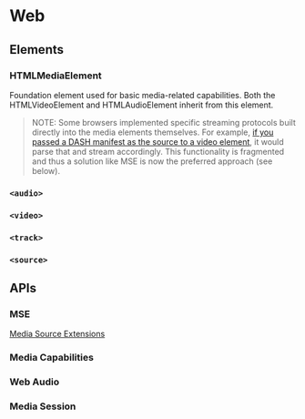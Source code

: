# Web

## Elements

### HTMLMediaElement

Foundation element used for basic media-related capabilities. Both the HTMLVideoElement and HTMLAudioElement inherit from this element.

> NOTE: Some browsers implemented specific streaming protocols built directly into the media elements themselves. For example, [if you passed a DASH manifest as the source to a video element](https://developer.mozilla.org/en-US/docs/Web/Media/DASH_Adaptive_Streaming_for_HTML_5_Video#using_dash_-_client_side), it would parse that and stream accordingly. 
> This functionality is fragmented and thus a solution like MSE is now the preferred approach (see below).

### `<audio>`

### `<video>`

### `<track>`

### `<source>`

## APIs

### MSE

[Media Source Extensions](https://www.w3.org/TR/media-source/)

### Media Capabilities

### Web Audio

### Media Session
